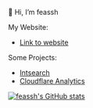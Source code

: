 👋 Hi, I’m feassh

My Website:
- [Link to website](https://woc.cool)

Some Projects:
- [Intsearch](https://github.com/Intsearch)
- [Cloudflare Analytics](https://github.com/CF-Analytics)

[![feassh's GitHub stats](https://github-readme-stats.vercel.app/api?username=feassh&count_private=true&show_icons=true&theme=tokyonight)](https://github.com/feassh)
